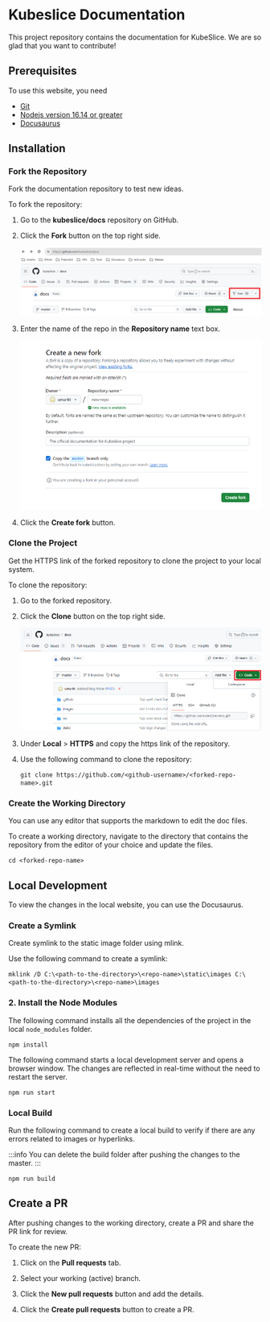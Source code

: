 # Kubeslice Documentation
This project repository contains the documentation for KubeSlice. We are so glad that you want to contribute!

## Prerequisites

To use this website, you need
- [Git](https://git-scm.com/downloads)
- [Nodejs version 16.14 or greater](https://nodejs.org/en/download/)
- [Docusaurus](https://docusaurus.io/docs/installation)

## Installation

### Fork the Repository

Fork the documentation repository to test new ideas.

To fork the repository:

1. Go to the **kubeslice/docs** repository on GitHub.

2. Click the **Fork** button on the top right side.
   
   ![fork](/images/community-dg/fork.png)

3. Enter the name of the repo in the **Repository name** text box.

   ![fork](/images/community-dg/fork-2.png)

4. Click the **Create fork** button.


### Clone the Project

Get the HTTPS link of the forked repository to clone the project to your local system.

To clone the repository:

1. Go to the forked repository.

2. Click the **Clone** button on the top right side.

   ![clone](/images/community-dg/clone.png)

4. Under **Local** > **HTTPS** and copy the https link of the repository.

5. Use the following command to clone the repository:

   ```
   git clone https://github.com/<github-username>/<forked-repo-name>.git
   ```


### Create the Working Directory

You can use any editor that supports the markdown to edit the doc files.

To create a working directory, navigate to the directory that contains the repository from the editor of your choice and update the files.

```
cd <forked-repo-name>
```



## Local Development

To view the changes in the local website, you can use the Docusaurus. 

### Create a Symlink

Create symlink to the static image folder using mlink.

Use the following command to create a symlink:

```
mklink /D C:\<path-to-the-directory>\<repo-name>\static\images C:\<path-to-the-directory>\<repo-name>\images
```


### 2. Install the Node Modules

The following command installs all the dependencies of the project in the local `node_modules` folder.

```
npm install
```

The following command starts a local development server and opens a browser window. The changes are reflected in real-time without the need to restart the server.

```
npm run start
```

### Local Build

Run the following command to create a local build to verify if there are any  errors related to images or hyperlinks.

:::info
You can delete the build folder after pushing the changes to the master.
:::

```
npm run build
```


## Create a PR

After pushing changes to the working directory, create a PR and share the PR link for review.

To create the new PR:

1. Click on the **Pull requests** tab.

2. Select your working (active) branch.

3. Click the **New pull requests** button and add the details.

3. Click the **Create pull requests** button to create a PR.